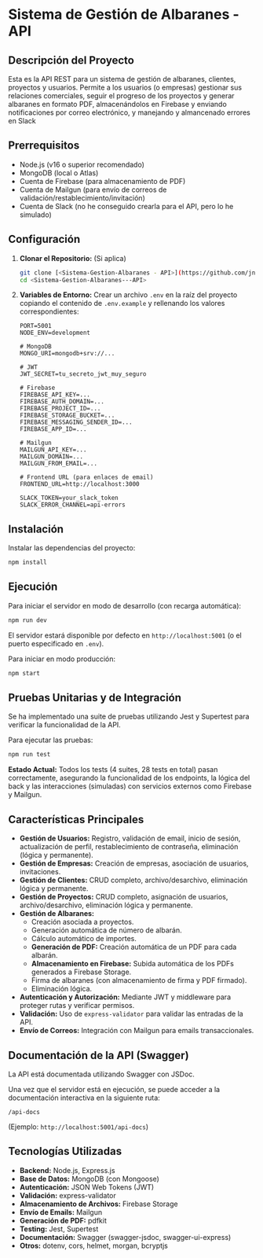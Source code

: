 # Sistema de Gestión de Albaranes - API

## Descripción del Proyecto

Esta es la API REST para un sistema de gestión de albaranes, clientes, proyectos y usuarios. Permite a los usuarios (o empresas) gestionar sus relaciones comerciales, seguir el progreso de los proyectos y generar albaranes en formato PDF, almacenándolos en Firebase y enviando notificaciones por correo electrónico, y manejando y almancenado errores en Slack

## Prerrequisitos

- Node.js (v16 o superior recomendado)
- MongoDB (local o Atlas)
- Cuenta de Firebase (para almacenamiento de PDF)
- Cuenta de Mailgun (para envío de correos de validación/restablecimiento/invitación)
- Cuenta de Slack (no he conseguido crearla para el API, pero lo he simulado)

## Configuración

1.  **Clonar el Repositorio:** (Si aplica)
    ```bash
    git clone [<Sistema-Gestion-Albaranes - API>](https://github.com/jnjambrin0/Sistema-Gestion-Albaranes---API)
    cd <Sistema-Gestion-Albaranes---API>
    ```
2.  **Variables de Entorno:**
    Crear un archivo `.env` en la raíz del proyecto copiando el contenido de `.env.example` y rellenando los valores correspondientes:
    ```dotenv
    PORT=5001
    NODE_ENV=development
    
    # MongoDB
    MONGO_URI=mongodb+srv://...
    
    # JWT
    JWT_SECRET=tu_secreto_jwt_muy_seguro
    
    # Firebase
    FIREBASE_API_KEY=...
    FIREBASE_AUTH_DOMAIN=...
    FIREBASE_PROJECT_ID=...
    FIREBASE_STORAGE_BUCKET=...
    FIREBASE_MESSAGING_SENDER_ID=...
    FIREBASE_APP_ID=...
    
    # Mailgun
    MAILGUN_API_KEY=...
    MAILGUN_DOMAIN=...
    MAILGUN_FROM_EMAIL=...
    
    # Frontend URL (para enlaces de email)
    FRONTEND_URL=http://localhost:3000 

    SLACK_TOKEN=your_slack_token
    SLACK_ERROR_CHANNEL=api-errors
    ```

## Instalación

Instalar las dependencias del proyecto:

```bash
npm install
```

## Ejecución

Para iniciar el servidor en modo de desarrollo (con recarga automática):

```bash
npm run dev
```

El servidor estará disponible por defecto en `http://localhost:5001` (o el puerto especificado en `.env`).

Para iniciar en modo producción:

```bash
npm start
```

## Pruebas Unitarias y de Integración

Se ha implementado una suite de pruebas utilizando Jest y Supertest para verificar la funcionalidad de la API.

Para ejecutar las pruebas:

```bash
npm run test
```

**Estado Actual:** Todos los tests (4 suites, 28 tests en total) pasan correctamente, asegurando la funcionalidad de los endpoints, la lógica del back y las interacciones (simuladas) con servicios externos como Firebase y Mailgun.

## Características Principales

- **Gestión de Usuarios:** Registro, validación de email, inicio de sesión, actualización de perfil, restablecimiento de contraseña, eliminación (lógica y permanente).
- **Gestión de Empresas:** Creación de empresas, asociación de usuarios, invitaciones.
- **Gestión de Clientes:** CRUD completo, archivo/desarchivo, eliminación lógica y permanente.
- **Gestión de Proyectos:** CRUD completo, asignación de usuarios, archivo/desarchivo, eliminación lógica y permanente.
- **Gestión de Albaranes:**
    - Creación asociada a proyectos.
    - Generación automática de número de albarán.
    - Cálculo automático de importes.
    - **Generación de PDF:** Creación automática de un PDF para cada albarán.
    - **Almacenamiento en Firebase:** Subida automática de los PDFs generados a Firebase Storage.
    - Firma de albaranes (con almacenamiento de firma y PDF firmado).
    - Eliminación lógica.
- **Autenticación y Autorización:** Mediante JWT y middleware para proteger rutas y verificar permisos.
- **Validación:** Uso de `express-validator` para validar las entradas de la API.
- **Envío de Correos:** Integración con Mailgun para emails transaccionales.

## Documentación de la API (Swagger)

La API está documentada utilizando Swagger con JSDoc.

Una vez que el servidor está en ejecución, se puede acceder a la documentación interactiva en la siguiente ruta:

`/api-docs`

(Ejemplo: `http://localhost:5001/api-docs`)

## Tecnologías Utilizadas

- **Backend:** Node.js, Express.js
- **Base de Datos:** MongoDB (con Mongoose)
- **Autenticación:** JSON Web Tokens (JWT)
- **Validación:** express-validator
- **Almacenamiento de Archivos:** Firebase Storage
- **Envío de Emails:** Mailgun
- **Generación de PDF:** pdfkit
- **Testing:** Jest, Supertest
- **Documentación:** Swagger (swagger-jsdoc, swagger-ui-express)
- **Otros:** dotenv, cors, helmet, morgan, bcryptjs 